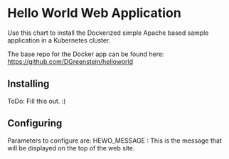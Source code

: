 # Hello World Web Application

Use this chart to install the Dockerized simple Apache based sample application in a Kubernetes cluster.

The base repo for the Docker app can be found here:     https://github.com/DGreenstein/helloworld

## Installing

ToDo: Fill this out.  :)

## Configuring

Parameters to configure are:
HEWO_MESSAGE : This is the message that will be displayed on the top of the web site.